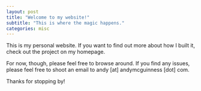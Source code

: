 ```yaml
---
layout: post
title: "Welcome to my website!"
subtitle: "This is where the magic happens."
categories: misc
---
```


This is my personal website. If you want to find out more about how I built it, check out the project on my homepage.

For now, though, please feel free to browse around. If you find any issues, please feel free to shoot an email to andy [at] andymcguinness [dot] com.

Thanks for stopping by!
